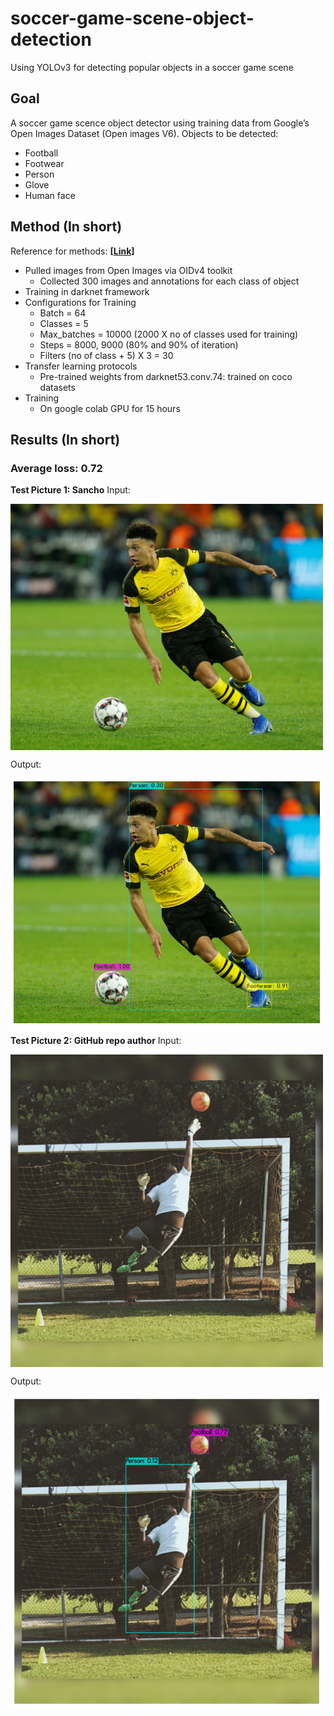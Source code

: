 # soccer-game-scene-object-detection
 Using YOLOv3 for detecting popular objects in a soccer game scene

## Goal
A soccer game scence object detector using training data from Google’s Open Images Dataset (Open images V6).
Objects to be detected: 
- Football
- Footwear
- Person
- Glove
- Human face

## Method (In short)
Reference for methods: __[[Link]](https://www.youtube.com/watch?v=10joRJt39Ns&t=1376s)__
- Pulled images from Open Images via OIDv4 toolkit
   - Collected 300 images and annotations for each class of object
- Training in darknet framework
- Configurations for Training
   - Batch = 64
   - Classes = 5
   - Max_batches = 10000 (2000 X no of classes used for training)
   - Steps = 8000, 9000 (80% and 90% of iteration)
   - Filters (no of class + 5) X 3 = 30
- Transfer learning protocols
   - Pre-trained weights from darknet53.conv.74: trained on coco datasets
- Training  
   - On google colab GPU for 15 hours
   
## Results (In short)

### Average loss: 0.72 <br>

**Test Picture 1: Sancho**
Input: 

<img src="images/sancho.jpeg" width=500 align="center">

Output: 

<img src="images/sancho_detected.png" width=500 align="center">

**Test Picture 2: GitHub repo author**
Input: 

<img src="images/bif.jpg" width=500 align="center">

Output: 

<img src="images/bif_detected.png" width=500 align="center">

